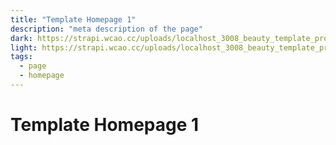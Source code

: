 ```yaml
---
title: "Template Homepage 1"
description: "meta description of the page"
dark: https://strapi.wcao.cc/uploads/localhost_3008_beauty_template_profile_2_full_true_Nest_Hub_Max_2_b3b12e3d46.jpg
light: https://strapi.wcao.cc/uploads/localhost_3008_beauty_template_profile_2_full_true_Nest_Hub_Max_1_c1365defd0.jpg
tags:
  - page
  - homepage
---
```


# Template Homepage 1
